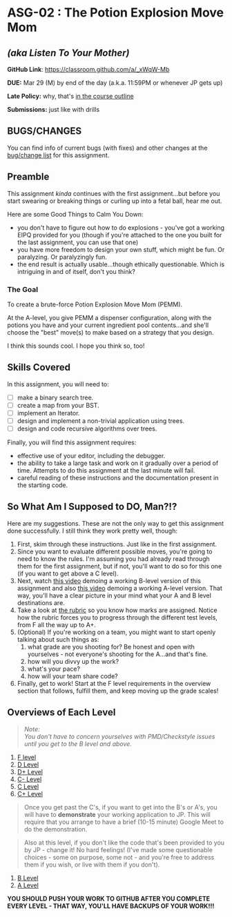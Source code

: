 # ASG-02 : The Potion Explosion Move Mom

## _(aka Listen To Your Mother)_

**GitHub Link**: https://classroom.github.com/a/_xWqW-Mb

**DUE:** Mar 29 (M) by end of the day (a.k.a. 11:59PM or whenever JP gets up)

**Late Policy:** why, that's [in the course outline](https://github.com/MRU-CSIS-2503-202101-001/course-resources#assignments-1)

**Submissions:** just like with drills

## BUGS/CHANGES

You can find info of current bugs (with fixes) and other changes at the [bug/change list](bug-change-list.md) for this assignment.

## Preamble

This assignment _kinda_ continues with the first assignment...but before you start swearing or breaking things or curling up into a fetal ball, hear me out.

Here are some Good Things to Calm You Down:

- you don't have to figure out how to do explosions - you've got a working EIPQ provided for you (though if you're attached to the one you built for the last assignment, you can use that one)
- you have more freedom to design your own stuff, which might be fun. Or paralyzing. Or paralyzingly fun.
- the end result is actually usable...though ethically questionable. Which is intriguing in and of itself, don't you think?

### The Goal

To create a brute-force Potion Explosion Move Mom (PEMM).

At the A-level, you give PEMM a dispenser configuration, along with the potions you have and your current ingredient pool contents...and she'll choose the "best" move(s) to make based on a strategy that you design.

I think this sounds cool. I hope you think so, too!

## Skills Covered

In this assignment, you will need to:

- [ ] make a binary search tree.
- [ ] create a map from your BST.
- [ ] implement an Iterator<E>.
- [ ] design and implement a non-trivial application using trees.
- [ ] design and code recursive algorithms over trees.

Finally, you will find this assignment requires:

- effective use of your editor, including the debugger.
- the ability to take a large task and work on it gradually over a period of time. Attempts to do this assignment at the last minute will fail.
- careful reading of these instructions and the documentation present in the starting code.


## So What Am I Supposed to DO, Man?!?

Here are my suggestions. These are not the only way to get this assignment done successfully. I still think they work pretty well, though:

1. First, skim through these instructions. Just like in the first assignment. 
2. Since you want to evaluate different possible moves, you're going to need to know the rules. I'm assuming you had already read through them for the first assignment, but if not, you'll want to do so for this one (if you want to get above a C level).
3. Next, watch [this video](https://youtu.be/8oUPc_GZAJ0) demoing a working B-level version of this assignment and also [this video](https://youtu.be/9gIEfElbiAs) demoing a working A-level version. That way, you'll have a clear picture in your mind what your A and B level destinations are.
4. Take a look at [the rubric](rubric.md) so you know how marks are assigned. Notice how the rubric forces you to progress through the different test levels, from F all the way up to A+.
5. (Optional) If you're working on a team, you might want to start openly talking about such things as:
   1. what grade are you shooting for? Be honest and open with yourselves - not everyone's shooting for the A...and that's fine.
   2. how will you divvy up the work?
   3. what's your pace? 
   4. how will your team share code?
6. Finally, get to work! Start at the F level requirements in the overview section that follows, fulfill them, and keep moving up the grade scales!

## Overviews of Each Level

> _Note:_  
> _You don't have to concern yourselves with PMD/Checkstyle issues until you get to the B level and above._

1. [F level](f-level.md)
1. [D Level](d-level.md)
1. [D+ Level](d-plus-level.md)
1. [C- Level](c-minus-level.md)
1. [C Level](c-level.md)
1. [C+ Level](c-plus-level.md)

> Once you get past the C's, if you want to get into the B's or A's, you will have to **demonstrate** your working application to JP. This will require that you arrange to have a brief (10-15 minute) Google Meet to do the demonstration.

> Also at this level, if you don't like the code that's been provided to you by JP - change it! No hard feelings! (I've made some questionable choices - some on purpose, some not - and you're free to address them if you wish, or live with them if you don't).

1. [B Level](b-level.md)
2. [A Level](a-level.md)

**YOU SHOULD PUSH YOUR WORK TO GITHUB AFTER YOU COMPLETE EVERY LEVEL - THAT WAY, YOU'LL HAVE BACKUPS OF YOUR WORK!!!**




